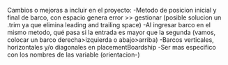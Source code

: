 Cambios o mejoras a incluir en el proyecto:
-Metodo de posicion inicial y final de barco, con espacio genera error >> gestionar (posible solucion un .trim ya que elimina leading and trailing space)
-Al ingresar barco en el mismo metodo, qué pasa si la entrada es mayor que la segunda (vamos, colocar un barco derecha>izquierda o abajo>arriba)
-Barcos verticales, horizontales y/o diagonales en placementBoardship
-Ser mas especifico con los nombres de las variable (orientacion-)
